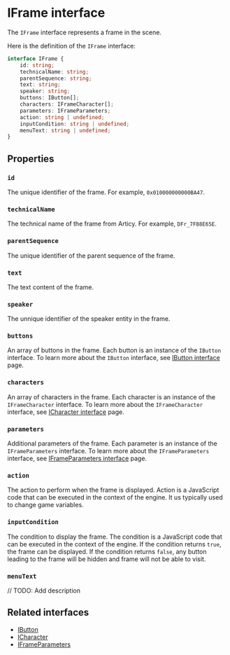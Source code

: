 # IFrame interface

The `IFrame` interface represents a frame in the scene.

Here is the definition of the `IFrame` interface:

```typescript
interface IFrame {
    id: string;
    technicalName: string;
    parentSequence: string;
    text: string;
    speaker: string;
    buttons: IButton[];
    characters: IFrameCharacter[];
    parameters: IFrameParameters;
    action: string | undefined;
    inputCondition: string | undefined; 
    menuText: string | undefined;
}
```

## Properties

### `id`

The unique identifier of the frame. For example, `0x010000000000BA47`.

### `technicalName`

The technical name of the frame from Articy. For example, `DFr_7F88E65E`.

### `parentSequence`

The unique identifier of the parent sequence of the frame.

### `text`

The text content of the frame.

### `speaker`

The unnique identifier of the speaker entity in the frame.

### `buttons`

An array of buttons in the frame. Each button is an instance of the `IButton` interface. To learn more about the `IButton` interface, see [IButton interface](./i-button.md) page.

### `characters`

An array of characters in the frame. Each character is an instance of the `IFrameCharacter` interface. To learn more about the `IFrameCharacter` interface, see [ICharacter interface](./i-frame-character.md) page.

### `parameters`

Additional parameters of the frame. Each parameter is an instance of the `IFrameParameters` interface. To learn more about the `IFrameParameters` interface, see [IFrameParameters interface](./i-frame-parameters.md) page.

### `action`

The action to perform when the frame is displayed. Action is a JavaScript code that can be executed in the context of the engine. It us typically used to change game variables.

### `inputCondition`

The condition to display the frame. The condition is a JavaScript code that can be executed in the context of the engine. If the condition returns `true`, the frame can be displayed. If the condition returns `false`, any button leading to the frame will be hidden and frame will not be able to visit.

### `menuText`

// TODO: Add description

## Related interfaces

- [IButton](./i-button.md)
- [ICharacter](./i-character.md)
- [IFrameParameters](./i-frame-parameters.md)
